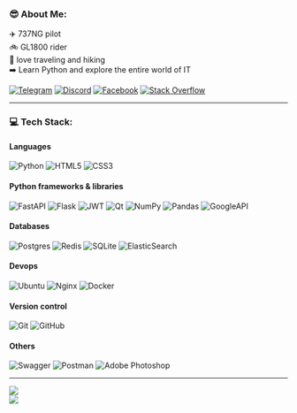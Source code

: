 
### :sunglasses: About Me:
:airplane: 737NG pilot   
:bike: GL1800 rider  
:mount_fuji: love traveling and hiking  
:arrow_right: Learn Python and explore the entire world of IT

[![Telegram](https://img.shields.io/badge/Telegram-blue?logo=telegram&logoColor=white)](https://t.me/mstr_wayfarer)
[![Discord](https://img.shields.io/badge/Discord-%237289DA.svg?logo=discord&logoColor=white)](https://discord.gg/https://discord.gg/Jhqjgz9ceV) 
[![Facebook](https://img.shields.io/badge/Facebook-%231877F2.svg?logo=Facebook&logoColor=white)](https://facebook.com/mstr.wayfarer) 
[![Stack Overflow](https://img.shields.io/badge/-Stackoverflow-FE7A16?logo=stack-overflow&logoColor=white)](https://stackoverflow.com/users/17064604) 

---
### 💻 Tech Stack:
#### Languages
![Python](https://img.shields.io/badge/python-3670A0?style=for-the-badge&logo=python&logoColor=ffdd54) 
![HTML5](https://img.shields.io/badge/html5-%23E34F26.svg?style=for-the-badge&logo=html5&logoColor=white) 
![CSS3](https://img.shields.io/badge/css3-%231572B6.svg?style=for-the-badge&logo=css3&logoColor=white) 

#### Python frameworks & libraries
![FastAPI](https://img.shields.io/badge/FastAPI-005571?style=for-the-badge&logo=fastapi) 
![Flask](https://img.shields.io/badge/flask-EEEEEE.svg?style=for-the-badge&logo=flask&logoColor=black) 
![JWT](https://img.shields.io/badge/JWT-black?style=for-the-badge&logo=JSON%20web%20tokens) 
![Qt](https://img.shields.io/badge/Qt-%23217346.svg?style=for-the-badge&logo=Qt&logoColor=white) 
![NumPy](https://img.shields.io/badge/numpy-%23013243.svg?style=for-the-badge&logo=numpy&logoColor=white) 
![Pandas](https://img.shields.io/badge/pandas-%23150458.svg?style=for-the-badge&logo=pandas&logoColor=white) 
![GoogleAPI](https://img.shields.io/badge/GoogleAPI-blue?style=for-the-badge&logo=google&logoColor=white)

#### Databases
![Postgres](https://img.shields.io/badge/postgres-%23316192.svg?style=for-the-badge&logo=postgresql&logoColor=white) 
![Redis](https://img.shields.io/badge/redis-%23DD0031.svg?style=for-the-badge&logo=redis&logoColor=white) 
![SQLite](https://img.shields.io/badge/sqlite-%2307405e.svg?style=for-the-badge&logo=sqlite&logoColor=white) 
![ElasticSearch](https://img.shields.io/badge/-ElasticSearch-005571?style=for-the-badge&logo=elasticsearch)

#### Devops
![Ubuntu](https://img.shields.io/badge/Ubuntu-FF6C37?style=for-the-badge&logo=ubuntu&logoColor=white)
![Nginx](https://img.shields.io/badge/nginx-%23009639.svg?style=for-the-badge&logo=nginx&logoColor=white) 
![Docker](https://img.shields.io/badge/docker-%230db7ed.svg?style=for-the-badge&logo=docker&logoColor=white) 

#### Version control
![Git](https://img.shields.io/badge/-Git-000?style=for-the-badge&logo=git)
![GitHub](https://img.shields.io/badge/-GitHub-000?style=for-the-badge&logo=github)

#### Others
![Swagger](https://img.shields.io/badge/-Swagger-%23Clojure?style=for-the-badge&logo=swagger&logoColor=white) 
![Postman](https://img.shields.io/badge/Postman-FF6C37?style=for-the-badge&logo=postman&logoColor=white)
![Adobe Photoshop](https://img.shields.io/badge/adobe%20PS-27354d.svg?style=for-the-badge&logo=adobephotoshop&logoColor=white) 


---
![](https://quotes-github-readme.vercel.app/api?type=horizontal&theme=dark)  
[![](https://visitcount.itsvg.in/api?id=Wayfarer&icon=0&color=6)](https://visitcount.itsvg.in)

<!-- Proudly created with GPRM ( https://gprm.itsvg.in ) -->
